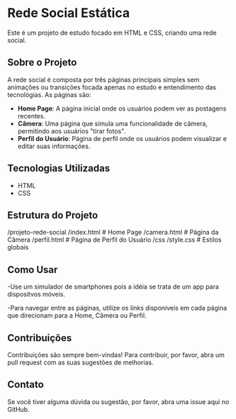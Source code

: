 # Rede Social Estática

Este é um projeto de estudo focado em HTML e CSS, criando uma rede social.

## Sobre o Projeto

A rede social é composta por três páginas principais simples sem animações ou transições focada apenas no estudo e entendimento das tecnológias.
As páginas são:
- **Home Page**: A página inicial onde os usuários podem ver as postagens recentes.
- **Câmera**: Uma página que simula uma funcionalidade de câmera, permitindo aos usuários "tirar fotos".
- **Perfil do Usuário**: Página de perfil onde os usuários podem visualizar e editar suas informações.



## Tecnologias Utilizadas

- HTML
- CSS



## Estrutura do Projeto
/projeto-rede-social /index.html # Home Page /camera.html # Página da Câmera /perfil.html # Página de Perfil do Usuário /css /style.css # Estilos globais



## Como Usar

-Use  um simulador de smartphones pois a idéia se trata de um app para dispositvos móveis.

-Para navegar entre as páginas, utilize os links disponíveis em cada página que direcionam para a Home, Câmera ou Perfil.



## Contribuições

Contribuições são sempre bem-vindas! Para contribuir, por favor, abra um pull request com as suas sugestões de melhorias.



## Contato

Se você tiver alguma dúvida ou sugestão, por favor, abra uma issue aqui no GitHub.
